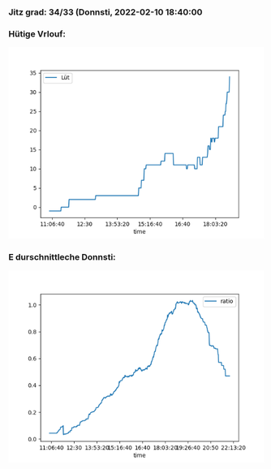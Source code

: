 ### Jitz grad: 34/33 (Donnsti, 2022-02-10 18:40:00

### Hütige Vrlouf:
![Graph](Today.png)

### E durschnittleche Donnsti:
![Graph](Donnsti.png)